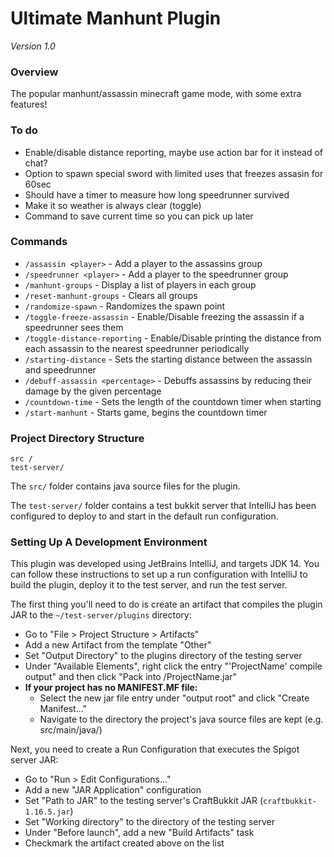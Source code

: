 # Ultimate Manhunt Plugin
*Version 1.0*
### Overview

The popular manhunt/assassin minecraft game mode, with some extra features!

### To do
* Enable/disable distance reporting, maybe use action bar for it instead of chat?
* Option to spawn special sword with limited uses that freezes assasin for 60sec
* Should have a timer to measure how long speedrunner survived
* Make it so weather is always clear (toggle)
* Command to save current time so you can pick up later

### Commands

* `/assassin <player>` - Add a player to the assassins group
* `/speedrunner <player>` - Add a player to the speedrunner group
* `/manhunt-groups` - Display a list of players in each group
* `/reset-manhunt-groups` - Clears all groups 
* `/randomize-spawn` - Randomizes the spawn point
* `/toggle-freeze-assassin` - Enable/Disable freezing the assassin if a speedrunner sees them
* `/toggle-distance-reporting` - Enable/Disable printing the distance from each assassin to the nearest speedrunner periodically  
* `/starting-distance` - Sets the starting distance between the assassin and speedrunner
* `/debuff-assassin <percentage>` - Debuffs assassins by reducing their damage by the given percentage
* `/countdown-time` - Sets the length of the countdown timer when starting
* `/start-manhunt` - Starts game, begins the countdown timer

### Project Directory Structure

```
src /
test-server/
```

The `src/` folder contains java source files for the plugin.

The `test-server/` folder contains a test bukkit server that IntelliJ has been configured to deploy to and start in the default run configuration.

### Setting Up A Development Environment

This plugin was developed using JetBrains IntelliJ, and targets JDK 14. You can follow these instructions to set up a run configuration with IntelliJ to build the plugin, deploy it to the test server, and run the test server. 

The first thing you'll need to do is create an artifact that compiles the plugin JAR to the `~/test-server/plugins` directory:

* Go to "File > Project Structure > Artifacts"
* Add a new Artifact from the template "Other"
* Set "Output Directory" to the plugins directory of the testing server
* Under "Available Elements", right click the entry "'ProjectName' compile output" and then click "Pack into /ProjectName.jar"
* **If your project has no MANIFEST.MF file:**
  * Select the new jar file entry under "output root" and click "Create Manifest..."
  * Navigate to the directory the project's java source files are kept (e.g. src/main/java/)

Next, you need to create a Run Configuration that executes the Spigot server JAR:

* Go to "Run > Edit Configurations..."
* Add a new "JAR Application" configuration
* Set "Path to JAR" to the testing server's CraftBukkit JAR (`craftbukkit-1.16.5.jar`)
* Set "Working directory" to the directory of the testing server
* Under "Before launch", add a new "Build Artifacts" task
* Checkmark the artifact created above on the list

